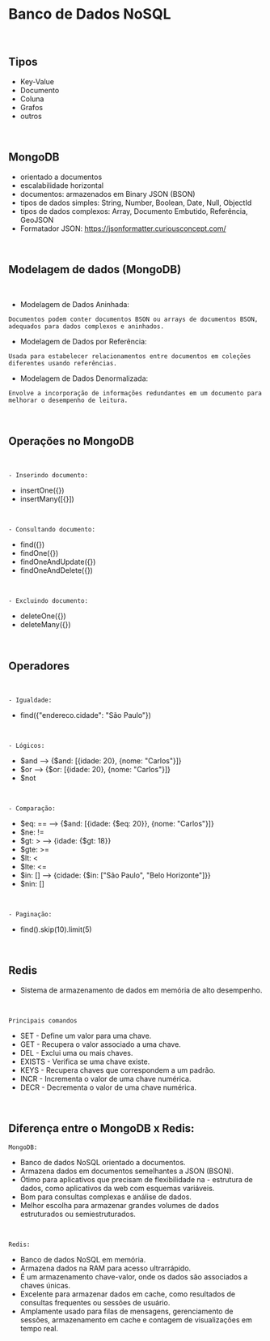 # Banco de Dados NoSQL

<br>

## Tipos

- Key-Value
- Documento
- Coluna
- Grafos
- outros

<br>

## MongoDB

- orientado a documentos
- escalabilidade horizontal
- documentos: armazenados em Binary JSON (BSON)
- tipos de dados simples: String, Number, Boolean, Date, Null, ObjectId
- tipos de dados complexos: Array, Documento Embutido, Referência, GeoJSON
- Formatador JSON: https://jsonformatter.curiousconcept.com/

<br>

## Modelagem de dados (MongoDB)

<br>

- Modelagem de Dados Aninhada: 
```
Documentos podem conter documentos BSON ou arrays de documentos BSON, adequados para dados complexos e aninhados.
```

- Modelagem de Dados por Referência: 
```
Usada para estabelecer relacionamentos entre documentos em coleções diferentes usando referências.
```

- Modelagem de Dados Denormalizada: 
```
Envolve a incorporação de informações redundantes em um documento para melhorar o desempenho de leitura.
```

<br>

## Operações no MongoDB

<br>

```
- Inserindo documento: 
```
- insertOne({})
- insertMany([{}])

<br>

```
- Consultando documento: 
```
- find({}) 
- findOne({}) 
- findOneAndUpdate({}) 
- findOneAndDelete({})

<br>

```
- Excluindo documento: 
```
- deleteOne({}) 
- deleteMany({})

<br>

## Operadores

<br>

```
- Igualdade: 
```
- find({"endereco.cidade": "São Paulo"})

<br>

```
- Lógicos: 
```
- $and --> {$and: [{idade: 20}, {nome: "Carlos"}]}
- $or --> {$or: [{idade: 20}, {nome: "Carlos"}]} 
- $not

<br>

```
- Comparação:
```
- $eq: == --> {$and: [{idade: {$eq: 20}}, {nome: "Carlos"}]}
- $ne: !=
- $gt: > --> {idade: {$gt: 18}}
- $gte: >=
- $lt: <
- $lte: <=
- $in: [] --> {cidade: {$in: ["São Paulo", "Belo Horizonte"]}}
- $nin: []

<br>

```
- Paginação:
```
- find().skip(10).limit(5)

<br>

## Redis

- Sistema de armazenamento de dados em memória de alto desempenho.

<br>

```
Principais comandos
```
- SET - Define um valor para uma chave.
- GET - Recupera o valor associado a uma chave.
- DEL - Exclui uma ou mais chaves.
- EXISTS - Verifica se uma chave existe.
- KEYS - Recupera chaves que correspondem a um padrão.
- INCR - Incrementa o valor de uma chave numérica.
- DECR - Decrementa o valor de uma chave numérica.

<br>

## Diferença entre o MongoDB x Redis:
```
MongoDB:
```
- Banco de dados NoSQL orientado a documentos.
- Armazena dados em documentos semelhantes a JSON (BSON).
- Ótimo para aplicativos que precisam de flexibilidade na - estrutura de dados, como aplicativos da web com esquemas variáveis.
- Bom para consultas complexas e análise de dados.
- Melhor escolha para armazenar grandes volumes de dados estruturados ou semiestruturados.

<br>

```
Redis:
```
- Banco de dados NoSQL em memória.
- Armazena dados na RAM para acesso ultrarrápido.
- É um armazenamento chave-valor, onde os dados são associados a chaves únicas.
- Excelente para armazenar dados em cache, como resultados de consultas frequentes ou sessões de usuário.
- Amplamente usado para filas de mensagens, gerenciamento de sessões, armazenamento em cache e contagem de visualizações em tempo real.